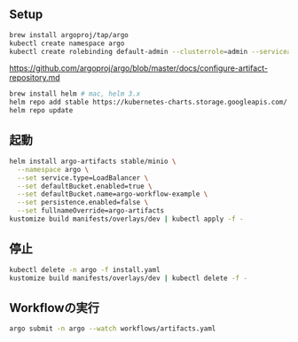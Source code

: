 
## Setup

```bash
brew install argoproj/tap/argo
kubectl create namespace argo
kubectl create rolebinding default-admin --clusterrole=admin --serviceaccount=argo:default --namespace=argo
```

https://github.com/argoproj/argo/blob/master/docs/configure-artifact-repository.md

```bash
brew install helm # mac, helm 3.x
helm repo add stable https://kubernetes-charts.storage.googleapis.com/ # official Helm stable charts
helm repo update
```

## 起動

```bash
helm install argo-artifacts stable/minio \
  --namespace argo \
  --set service.type=LoadBalancer \
  --set defaultBucket.enabled=true \
  --set defaultBucket.name=argo-workflow-example \
  --set persistence.enabled=false \
  --set fullnameOverride=argo-artifacts
kustomize build manifests/overlays/dev | kubectl apply -f -
```

## 停止

```bash
kubectl delete -n argo -f install.yaml
kustomize build manifests/overlays/dev | kubectl delete -f -
```

## Workflowの実行

```bash
argo submit -n argo --watch workflows/artifacts.yaml 
```
